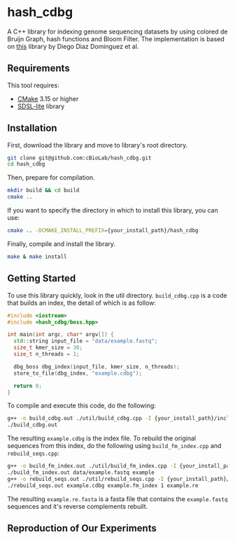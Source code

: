 # hash_cdbg
A C++ library for indexing genome sequencing datasets by using colored de Bruijn Graph, hash functions and Bloom Filter.
The implementation is based on [this](https://bitbucket.org/DiegoDiazDominguez/colored_bos/src/master/) library by Diego Diaz Dominguez et al.

## Requirements
This tool requires:
- [CMake](https://cmake.org/) 3.15 or higher
- [SDSL-lite](https://github.com/simongog/sdsl-lite) library

## Installation

First, download the library and move to library's root directory.

```bash
git clone git@github.com:cBioLab/hash_cdbg.git
cd hash_cdbg
```

Then, prepare for compilation.

```bash
mkdir build && cd build
cmake ..
```

If you want to specify the directory in which to install this library, you can use:

```bash
cmake .. -DCMAKE_INSTALL_PREFIX={your_install_path}/hash_cdbg
```

Finally, compile and install the library.

```bash
make & make install
```

## Getting Started
To use this library quickly, look in the util directory.
```build_cdbg.cpp``` is a code that builds an index, the detail of which is as follow:

```cpp
#include <iostream>
#include <hash_cdbg/boss.hpp>

int main(int argc, char* argv[]) {
  std::string input_file = "data/example.fastq";
  size_t kmer_size = 30;
  size_t n_threads = 1;

  dbg_boss dbg_index(input_file, kmer_size, n_threads);
  store_to_file(dbg_index, "example.cdbg");

  return 0;
}
```

To compile and execute this code, do the following:

```bash
g++ -o build_cdbg.out ./util/build_cdbg.cpp -I {your_install_path}/include -L {your_install_path}/lib -lhash_cdbg -lsdsl -ldivsufsort -ldivsufsort64 -lpthread -lz -std=c++17 -O3
./build_cdbg.out
```

The resulting ```example.cdbg``` is the index file.
To rebuild the original sequences from this index, do the following using ```build_fm_index.cpp``` and ```rebuild_seqs.cpp```:

```bash
g++ -o build_fm_index.out ./util/build_fm_index.cpp -I {your_install_path}/include -L {your_install_path}/lib -lhash_cdbg -lsdsl -ldivsufsort -ldivsufsort64 -lpthread -lz
./build_fm_index.out data/example.fastq example
g++ -o rebuild_seqs.out ./util/rebuild_seqs.cpp -I {your_install_path}/include -L {your_install_path}/lib -lhash_cdbg -lsdsl -ldivsufsort -ldivsufsort64 -lpthread -lz -std=c++17 -O3
./rebuild_seqs.out example.cdbg example.fm_index 1 example.re
```

The resulting ```example.re.fasta``` is a fasta file that contains the ```example.fastq``` sequences and it's reverse complements rebuilt.

## Reproduction of Our Experiments

